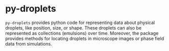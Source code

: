 # py-droplets
`py-droplets` provides python code for representing data about physical
droplets, like position, size, or shape.
These droplets can also be represented as collections (emulsions) over time.
Moreover, the package provides methods for locating droplets in microscope
images or phase field data from simulations.

